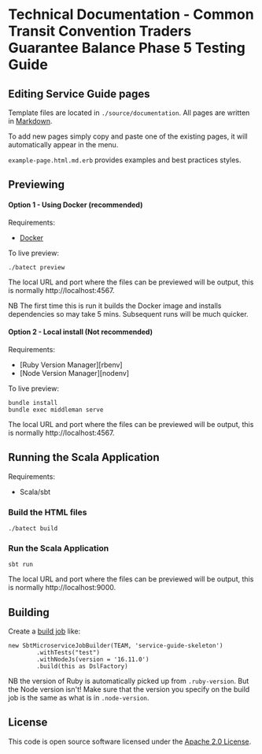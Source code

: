# Technical Documentation - Common Transit Convention Traders Guarantee Balance Phase 5 Testing Guide

## Editing Service Guide pages

Template files are located in `./source/documentation`. All pages are written in [Markdown](https://en.wikipedia.org/wiki/Markdown).

To add new pages simply copy and paste one of the existing pages, it will automatically appear in the menu.

`example-page.html.md.erb` provides examples and best practices styles.

## Previewing

#### Option 1 - Using Docker (recommended)

Requirements:
* [Docker](https://www.docker.com/)

To live preview:
```
./batect preview
```
The local URL and port where the files can be previewed will be output, this is normally http://localhost:4567.

NB The first time this is run it builds the Docker image and installs dependencies so may take 5 mins.
Subsequent runs will be much quicker.

#### Option 2 - Local install (Not recommended)

Requirements:
* [Ruby Version Manager][rbenv]
* [Node Version Manager][nodenv]

To live preview:
```
bundle install
bundle exec middleman serve
```
The local URL and port where the files can be previewed will be output, this is normally http://localhost:4567.

## Running the Scala Application

Requirements:
* Scala/sbt

### Build the HTML files
```
./batect build
```
### Run the Scala Application
```
sbt run
```

The local URL and port where the files can be previewed will be output, this is normally http://localhost:9000.

## Building

Create a [build job](https://github.com/hmrc/build-jobs) like:
```
new SbtMicroserviceJobBuilder(TEAM, 'service-guide-skeleton')
        .withTests("test")
        .withNodeJs(version = '16.11.0')
        .build(this as DslFactory)
```

NB the version of Ruby is automatically picked up from `.ruby-version`. But the Node version isn't! Make sure that the
version you specify on the build job is the same as what is in `.node-version`.

## License
This code is open source software licensed under the [Apache 2.0 License]("http://www.apache.org/licenses/LICENSE-2.0.html").
